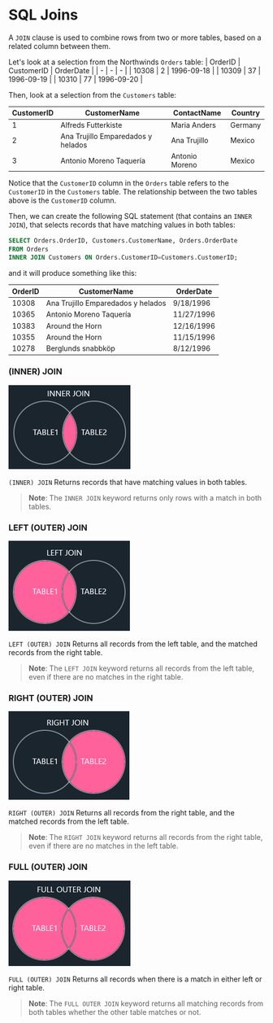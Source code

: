 # SQL Joins

A `JOIN` clause is used to combine rows from two or more tables, based on a related column between them.

Let's look at a selection from the Northwinds `Orders` table:
| OrderID | CustomerID | OrderDate |
| - | - | - |
| 10308 | 2 | 1996-09-18 |
| 10309 | 37 | 1996-09-19 |
| 10310 | 77 | 1996-09-20 |

Then, look at a selection from the `Customers` table:

| CustomerID | CustomerName                       | ContactName    | Country |
| ---------- | ---------------------------------- | -------------- | ------- |
| 1          | Alfreds Futterkiste                | Maria Anders   | Germany |
| 2          | Ana Trujillo Emparedados y helados | Ana Trujillo   | Mexico  |
| 3          | Antonio Moreno Taquería            | Antonio Moreno | Mexico  |

Notice that the `CustomerID` column in the `Orders` table refers to the `CustomerID` in the `Customers` table. The relationship between the two tables above is the `CustomerID` column.

Then, we can create the following SQL statement (that contains an `INNER JOIN`), that selects records that have matching values in both tables:

```sql
SELECT Orders.OrderID, Customers.CustomerName, Orders.OrderDate
FROM Orders
INNER JOIN Customers ON Orders.CustomerID=Customers.CustomerID;
```

and it will produce something like this:

| OrderID | CustomerName                       | OrderDate  |
| ------- | ---------------------------------- | ---------- |
| 10308   | Ana Trujillo Emparedados y helados | 9/18/1996  |
| 10365   | Antonio Moreno Taquería            | 11/27/1996 |
| 10383   | Around the Horn                    | 12/16/1996 |
| 10355   | Around the Horn                    | 11/15/1996 |
| 10278   | Berglunds snabbköp                 | 8/12/1996  |

### (INNER) JOIN

![INNER JOIN](./images/inner_join.png)

`(INNER) JOIN` Returns records that have matching values in both tables.

> **Note**: The `INNER JOIN` keyword returns only rows with a match in both tables.

### LEFT (OUTER) JOIN

![LEFT OUTER JOIN](./images/left_join.png)

`LEFT (OUTER) JOIN` Returns all records from the left table, and the matched records from the right table.

> **Note**: The `LEFT JOIN` keyword returns all records from the left table, even if there are no matches in the right table.

### RIGHT (OUTER) JOIN

![RIGHT OUTER JOIN](./images/right_join.png)

`RIGHT (OUTER) JOIN` Returns all records from the right table, and the matched records from the left table.

> **Note**: The `RIGHT JOIN` keyword returns all records from the right table, even if there are no matches in the left table.

### FULL (OUTER) JOIN

![FULL OUTER JOIN](./images/full_join.png)

`FULL (OUTER) JOIN` Returns all records when there is a match in either left or right table.

> **Note**: The `FULL OUTER JOIN` keyword returns all matching records from both tables whether the other table matches or not.
